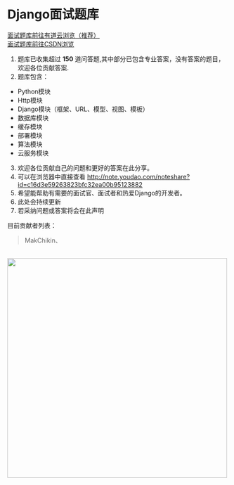 # Django面试题库
[面试题库前往有道云浏览（推荐）](http://note.youdao.com/noteshare?id=c16d3e59263823bfc32ea00b95123882)  
[面试题库前往CSDN浏览](https://blog.csdn.net/weixin_41622043/article/details/103426652) 
1. 题库已收集超过 **150** 道问答题,其中部分已包含专业答案，没有答案的题目，欢迎各位贡献答案.
2. 题库包含：
- Python模块
- Http模块
- Django模块（框架、URL、模型、视图、模板）
- 数据库模块
- 缓存模块
- 部署模块
- 算法模块
- 云服务模块
3. 欢迎各位贡献自己的问题和更好的答案在此分享。
4. 可以在浏览器中直接查看 http://note.youdao.com/noteshare?id=c16d3e59263823bfc32ea00b95123882
5. 希望能帮助有需要的面试官、面试者和热爱Django的开发者。
6. 此处会持续更新
7. 若采纳问题或答案将会在此声明

目前贡献者列表：
> MakChikin、


 
<br>
<img src="https://timgsa.baidu.com/timg?image&quality=80&size=b9999_10000&sec=1575656862474&di=5f104155aed0494560f522587092b15c&imgtype=jpg&src=http%3A%2F%2Fn.sinaimg.cn%2Ftranslate%2Fw1280h720%2F20171204%2Fqa_i-fypikwt6342432.jpg" width="500" align=center>
